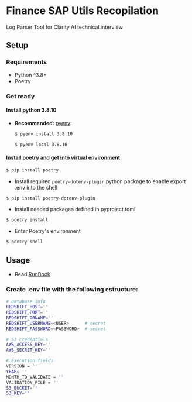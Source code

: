 # Finance SAP Utils Recopilation
Log Parser Tool for Clarity AI technical interview
## Setup

### Requirements

* Python ^3.8+
* Poetry

### Get ready

#### Install python 3.8.10

- **Recommended:** [pyenv](https://github.com/pyenv/pyenv):

    ```bash
    $ pyenv install 3.8.10
    ```

    ```bash
    $ pyenv local 3.8.10
    ```

#### Install poetry and get into virtual environment

```bash
$ pip install poetry
```

- Install required `poetry-dotenv-plugin` python package to enable export .env into the shell

```bash
$ pip install poetry-dotenv-plugin
```
- Install needed packages defined in pyproject.toml

```bash
$ poetry install
```
- Enter Poetry's environment

```bash
$ poetry shell
```

## Usage
 - Read [RunBook](RF_Load_Runbook.md)

### Create .env file with the following estructure:

```bash
# Database info
REDSHIFT_HOST=''
REDSHIFT_PORT=''
REDSHIFT_DBNAME=''
REDSHIFT_USERNAME=<USER>      # secret
REDSHIFT_PASSWORD=<PASSWORD>  # secret

# S3 credentials
AWS_ACCESS_KEY=''
AWS_SECRET_KEY=''

# Execution fields
VERSION = ''
YEAR= ''
MONTH_TO_VALIDATE = ''
VALIDATION_FILE = ''
S3_BUCKET=''
S3_KEY=''
```